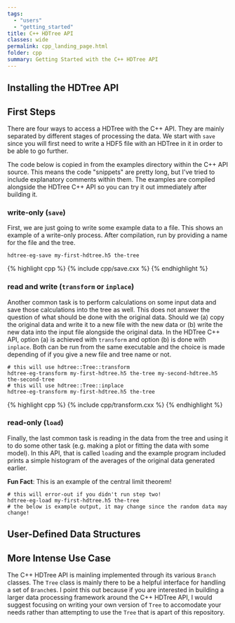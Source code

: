 ```yaml
---
tags:
  - "users"
  - "getting_started"
title: C++ HDTree API
classes: wide
permalink: cpp_landing_page.html
folder: cpp
summary: Getting Started with the C++ HDTree API
---
```


## Installing the HDTree API


## First Steps
There are four ways to access a HDTree with the C++ API.
They are mainly separated by different stages of processing the data.
We start with `save` since you will first need to write a HDF5 file
with an HDTree in it in order to be able to go further.

The code below is copied in from the examples directory
within the C++ API source. This means the code "snippets" are pretty long,
but I've tried to include explanatory comments within them.
The examples are compiled alongside the HDTree C++ API so you
can try it out immediately after building it.

### write-only (`save`)
First, we are just going to write some example data to a file.
This shows an example of a write-only process. After compilation,
run by providing a name for the file and the tree.
```
hdtree-eg-save my-first-hdtree.h5 the-tree
```

{% highlight cpp %}
{% include cpp/save.cxx %}
{% endhighlight %}

### read and write (`transform` or `inplace`)
Another common task is to perform calculations on some input data
and save those calculations into the tree as well. This does not answer
the question of what should be done with the original data. Should we
(a) copy the original data and write it to a new file with the new data 
or (b) write the new data into the input file alongside the original data.
In the HDTree C++ API, option (a) is achieved with `transform` and option
(b) is done with `inplace`. Both can be run from the same executable and
the choice is made depending of if you give a new file and tree name or 
not.
```
# this will use hdtree::Tree::transform
hdtree-eg-transform my-first-hdtree.h5 the-tree my-second-hdtree.h5 the-second-tree
# this will use hdtree::Tree::inplace
hdtree-eg-transform my-first-hdtree.h5 the-tree
```
{% highlight cpp %}
{% include cpp/transform.cxx %}
{% endhighlight %}

### read-only (`load`)
Finally, the last common task is reading in the data from the tree and using
it to do some other task (e.g. making a plot or fitting the data with some
model). In this API, that is called `load`ing and the example program included
prints a simple histogram of the averages of the original data generated earlier.

**Fun Fact**: This is an example of the central limit theorem!

```
# this will error-out if you didn't run step two!
hdtree-eg-load my-first-hdtree.h5 the-tree
# the below is example output, it may change since the random data may change!
```

## User-Defined Data Structures

## More Intense Use Case
The C++ HDTree API is mainling implemented through its
various `Branch` classes. The `Tree` class is mainly there
to be a helpful interface for handling a set of `Branch`es.
I point this out because if you are interested in building
a larger data processing framework around the C++ HDTree API,
I would suggest focusing on writing your own version of `Tree`
to accomodate your needs rather than attempting to use the `Tree`
that is apart of this repository.

